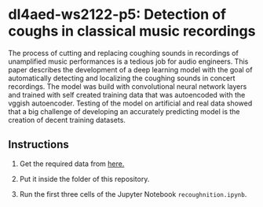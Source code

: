 # dl4aed-ws2122-p5: Detection of coughs in classical music recordings

The process of cutting and replacing coughing sounds in recordings of unamplified music performances is a tedious job for audio engineers. This paper describes the development of a deep learning model with the goal of automatically detecting and localizing the coughing sounds in concert recordings. The model was build with convolutional neural network layers and trained with self created training data that was autoencoded with the vggish autoencoder. Testing of the model on artificial and real data showed that a big challenge of developing an accurately predicting model is the creation of decent training datasets.

## Instructions

1. Get the required data from [here.](https://tubcloud.tu-berlin.de/s/dgY8aCHi7RBtydL)

2. Put it inside the folder of this repository.

3. Run the first three cells of the  Jupyter Notebook ``recoughnition.ipynb``.


